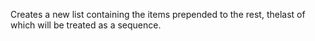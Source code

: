 Creates a new list containing the items prepended to the rest, thelast of which will be treated as a sequence.